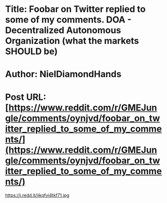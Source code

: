 # Title: Foobar on Twitter replied to some of my comments. DOA - Decentralized Autonomous Organization (what the markets SHOULD be)
# Author: NielDiamondHands
# Post URL: [https://www.reddit.com/r/GMEJungle/comments/oynjvd/foobar_on_twitter_replied_to_some_of_my_comments/](https://www.reddit.com/r/GMEJungle/comments/oynjvd/foobar_on_twitter_replied_to_some_of_my_comments/)


https://i.redd.it/iikqfvi4tkf71.jpg